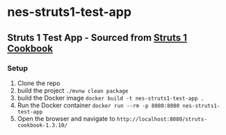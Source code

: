 # nes-struts1-test-app

## Struts 1 Test App - Sourced from [Struts 1 Cookbook](https://github.com/apache/struts1/tree/trunk/apps/cookbook)

### Setup
1. Clone the repo
2. build the project `./mvnw clean package`
3. build the Docker image `docker build -t nes-struts1-test-app .`
4. Run the Docker container `docker run --rm -p 8080:8080 nes-struts1-test-app`
5. Open the browser and navigate to `http://localhost:8080/struts-cookbook-1.3.10/`
